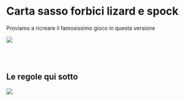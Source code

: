 <h1>Carta sasso forbici lizard e spock</h1>

<p>Proviamo a ricreare il famosissimo gioco in questa versione</p>

<img src="https://external-content.duckduckgo.com/iu/?u=https%3A%2F%2Ftse1.mm.bing.net%2Fth%3Fid%3DOIP.qfDvorJ4Vu6shFXwQ0PFFwHaFj%26pid%3DApi&f=1"></img>

<br>
<br>
<h2>Le regole qui sotto</h2>

<img src="https://external-content.duckduckgo.com/iu/?u=http%3A%2F%2Fwordpress.morningside.edu%2Fcdl001%2Ffiles%2F2010%2F09%2FRockPaperScissorsLizardSpock.jpg&f=1&nofb=1"></img>


